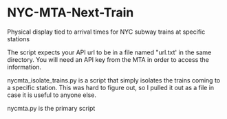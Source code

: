 # NYC-MTA-Next-Train
Physical display tied to arrival times for NYC subway trains at specific stations


The script expects your API url to be in a file named "url.txt' in the same directory.  You will need an API key from the MTA in order to access the information.

nycmta_isolate_trains.py is a script that simply isolates the trains coming to a specific station. This was hard to figure out, so I pulled it out as a file in case it is useful to anyone else.

nycmta.py is the primary script
